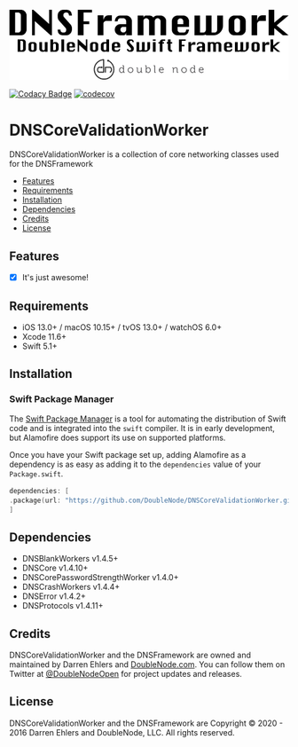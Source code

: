 ![DoubleNode Swift Framework](https://github.com/DoubleNode/DNSCore/raw/master/DNSFrameworkLogo.png)

[![Codacy Badge](https://api.codacy.com/project/badge/Grade/6f473642e4404426b55fda500602e662)](https://www.codacy.com?utm_source=github.com&amp;utm_medium=referral&amp;utm_content=DoubleNode/DNSCore&amp;utm_campaign=Badge_Grade)
[![codecov](https://codecov.io/gh/DoubleNode/DNSCoreValidationWorker/branch/master/graph/badge.svg?token=NcFMBk0g9t)](https://codecov.io/gh/DoubleNode/DNSCoreValidationWorker)

# DNSCoreValidationWorker

DNSCoreValidationWorker is a collection of core networking classes used for the DNSFramework

-   [Features](#features)
-   [Requirements](#requirements)
-   [Installation](#installation)
-   [Dependencies](#dependencies)
-   [Credits](#credits)
-   [License](#license)

## Features

-   [x] It's just awesome!

## Requirements

-   iOS 13.0+ / macOS 10.15+ / tvOS 13.0+ / watchOS 6.0+
-   Xcode 11.6+
-   Swift 5.1+

## Installation

### Swift Package Manager

The [Swift Package Manager](https://swift.org/package-manager/) is a tool for automating the distribution of Swift code and is integrated into the `swift` compiler. It is in early development, but Alamofire does support its use on supported platforms.

Once you have your Swift package set up, adding Alamofire as a dependency is as easy as adding it to the `dependencies` value of your `Package.swift`.

```swift
dependencies: [
.package(url: "https://github.com/DoubleNode/DNSCoreValidationWorker.git", from: "1.4.4")
]
```

## Dependencies

-   DNSBlankWorkers v1.4.5+
-   DNSCore v1.4.10+
-   DNSCorePasswordStrengthWorker v1.4.0+
-   DNSCrashWorkers v1.4.4+
-   DNSError v1.4.2+
-   DNSProtocols v1.4.11+

## Credits

DNSCoreValidationWorker and the DNSFramework are owned and maintained by Darren Ehlers and [DoubleNode.com](http://doublenode.com). You can follow them on Twitter at [@DoubleNodeOpen](https://twitter.com/DoubleNodeOpen) for project updates and releases.

## License

DNSCoreValidationWorker and the DNSFramework are Copyright © 2020 - 2016 Darren Ehlers and DoubleNode, LLC. All rights reserved.
